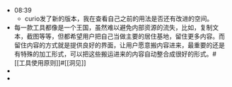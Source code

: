 - 08:39
    - curio发了新的版本，我在查看自己之前的用法是否还有改进的空间。
- 每一款工具都像是一个王国，虽然难以避免内部资源的流失，比如，复制文本，截图等等，但都希望用户把自己当做主要的居住基地，留住更多内容。而留住内容的方式就是提供良好的界面，让用户愿意搬内容进来，最重要的还是有特殊的加工形式，可以把这些搬运进来的内容自动整合成很好的形式。#[[工具使用原则]]#[[洞见]]
- 
- 
